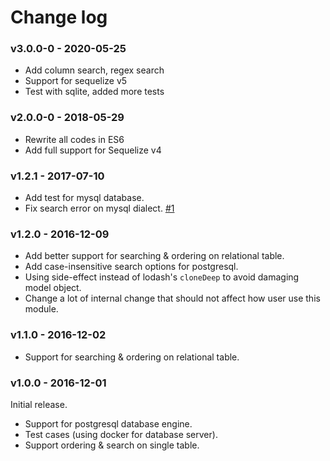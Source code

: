 Change log
===============

### v3.0.0-0 - 2020-05-25

* Add column search, regex search
* Support for sequelize v5
* Test with sqlite, added more tests

### v2.0.0-0 - 2018-05-29

* Rewrite all codes in ES6
* Add full support for Sequelize v4

### v1.2.1 - 2017-07-10

* Add test for mysql database.
* Fix search error on mysql dialect. [#1](https://github.com/alwint3r/sequelize-datatable-node/issues/1)

### v1.2.0 - 2016-12-09

* Add better support for searching & ordering on relational table.
* Add case-insensitive search options for postgresql.
* Using side-effect instead of lodash's `cloneDeep` to avoid damaging model object.
* Change a lot of internal change that should not affect how user use this module.

### v1.1.0 - 2016-12-02

* Support for searching & ordering on relational table.

### v1.0.0 - 2016-12-01

Initial release.

* Support for postgresql database engine.
* Test cases (using docker for database server).
* Support ordering & search on single table.
